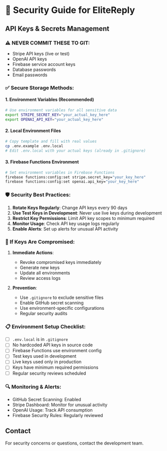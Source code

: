 # 🔐 Security Guide for EliteReply

## API Keys & Secrets Management

### ⚠️ NEVER COMMIT THESE TO GIT:
- Stripe API keys (live or test)
- OpenAI API keys
- Firebase service account keys
- Database passwords
- Email passwords

### ✅ Secure Storage Methods:

#### 1. Environment Variables (Recommended)
```bash
# Use environment variables for all sensitive data
export STRIPE_SECRET_KEY="your_actual_key_here"
export OPENAI_API_KEY="your_actual_key_here"
```

#### 2. Local Environment Files
```bash
# Copy template and fill with real values
cp .env.example .env.local
# Edit .env.local with your actual keys (already in .gitignore)
```

#### 3. Firebase Functions Environment
```bash
# Set environment variables in Firebase Functions
firebase functions:config:set stripe.secret_key="your_key_here"
firebase functions:config:set openai.api_key="your_key_here"
```

### 🛡️ Security Best Practices:

1. **Rotate Keys Regularly**: Change API keys every 90 days
2. **Use Test Keys in Development**: Never use live keys during development
3. **Restrict Key Permissions**: Limit API key scopes to minimum required
4. **Monitor Usage**: Check API key usage logs regularly
5. **Enable Alerts**: Set up alerts for unusual API activity

### 🚨 If Keys Are Compromised:

1. **Immediate Actions**:
   - Revoke compromised keys immediately
   - Generate new keys
   - Update all environments
   - Review access logs

2. **Prevention**:
   - Use `.gitignore` to exclude sensitive files
   - Enable GitHub secret scanning
   - Use environment-specific configurations
   - Regular security audits

### 📋 Environment Setup Checklist:

- [ ] `.env.local` is in `.gitignore`
- [ ] No hardcoded API keys in source code
- [ ] Firebase Functions use environment config
- [ ] Test keys used in development
- [ ] Live keys used only in production
- [ ] Keys have minimum required permissions
- [ ] Regular security reviews scheduled

### 🔍 Monitoring & Alerts:

- GitHub Secret Scanning: Enabled
- Stripe Dashboard: Monitor for unusual activity
- OpenAI Usage: Track API consumption
- Firebase Security Rules: Regularly reviewed

## Contact

For security concerns or questions, contact the development team.
